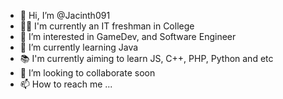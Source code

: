 - 👋 Hi, I’m @Jacinth091
- 👨‍🎓 I'm currently an IT freshman in College 
- 👀 I’m interested in GameDev, and Software Engineer
- 🌱 I’m currently learning Java
- 📚 I'm currently aiming to learn JS, C++, PHP, Python and etc
- 💞️ I’m looking to collaborate soon
- 📫 How to reach me ...

<!---
Jacinth091/Jacinth091 is a ✨ special ✨ repository because its `README.md` (this file) appears on your GitHub profile.
You can click the Preview link to take a look at your changes.
--->
